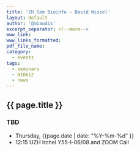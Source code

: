 ```yaml
---
title: 'ZH Sem Bioinfo - David Wissel'
layout: default
author: '@mbaudis'
excerpt_separator: <!--more-->
www_link:
www_links_formatted:
pdf_file_name:
category:
  - events
tags:
  - seminars
  - BIO612
  - news
---
```


## {{ page.title }}

### TBD

* Thursday, {{page.date | date: "%Y-%m-%d" }}
* 12:15 UZH Irchel Y55-l-06/08 and ZOOM Call

<!--more-->
